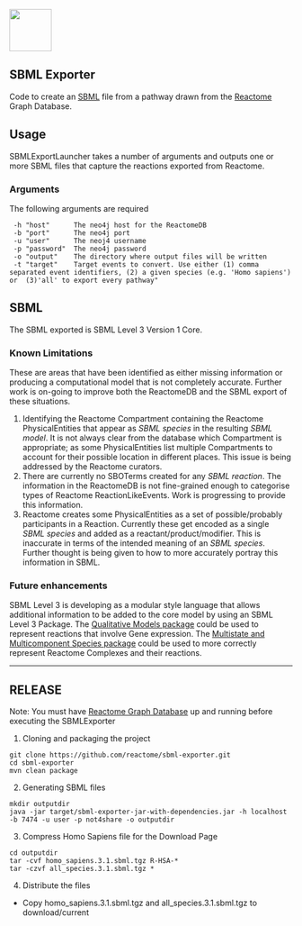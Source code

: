 [<img src=https://user-images.githubusercontent.com/6883670/31999264-976dfb86-b98a-11e7-9432-0316345a72ea.png height=75 />](https://reactome.org)

## SBML Exporter

Code to create an [SBML](http://sbml.org "SBML") file from a pathway drawn from the [Reactome](https://reactome.org/ "Reactome") Graph Database. 

## Usage

SBMLExportLauncher takes a number of arguments and outputs one or more SBML files that capture the reactions exported from Reactome.

### Arguments

The following arguments are required

```console
 -h "host"      The neo4j host for the ReactomeDB
 -b "port"      The neo4j port
 -u "user"      The neoj4 username
 -p "password"  The neo4j password
 -o "output"    The directory where output files will be written
 -t "target"    Target events to convert. Use either (1) comma separated event identifiers, (2) a given species (e.g. 'Homo sapiens') or  (3)'all' to export every pathway"
```

## SBML

The SBML exported is SBML Level 3 Version 1 Core.

### Known Limitations

These are areas that have been identified as either missing information or producing a computational model that is not completely accurate. Further work is on-going to improve both the ReactomeDB and the SBML export of these situations.

1. Identifying the Reactome Compartment containing the Reactome PhysicalEntities that appear as *SBML species* in the resulting *SBML model*. It is not always clear from the database which Compartment is appropriate; as some PhysicalEntities list multiple Compartments to account for their possible location in different places. This issue is being addressed by the Reactome curators.
2. There are currently no SBOTerms created for any *SBML reaction*. The information in the ReactomeDB is not fine-grained enough to categorise types of Reactome ReactionLikeEvents. Work is progressing to provide this information.
3. Reactome creates some PhysicalEntities as a set of possible/probably participants in a Reaction. Currently these get encoded as a single *SBML species* and added as a reactant/product/modifier. This is inaccurate in terms of the intended meaning of an *SBML species*. Further thought is being given to how to more accurately portray this information in SBML.

### Future enhancements

SBML Level 3 is developing as a modular style language that allows additional information to be added to the core model by using an SBML Level 3 Package. The [Qualitative Models package](http://sbml.org/Documents/Specifications/SBML_Level_3/Packages/qual) could be used to represent reactions that involve Gene expression. The [Multistate and Multicomponent Species package](http://sbml.org/Documents/Specifications/SBML_Level_3/Packages/multi) could be used to more correctly represent Reactome Complexes and their reactions.

---

## RELEASE

Note: You must have [Reactome Graph Database](http://www.reactome.org/dev/graph-database/) up and running before executing the SBMLExporter

1. Cloning and packaging the project

```console
git clone https://github.com/reactome/sbml-exporter.git
cd sbml-exporter
mvn clean package
```

2. Generating SBML files

```console
mkdir outputdir
java -jar target/sbml-exporter-jar-with-dependencies.jar -h localhost -b 7474 -u user -p not4share -o outputdir
```

3. Compress Homo Sapiens file for the Download Page 

```console
cd outputdir
tar -cvf homo_sapiens.3.1.sbml.tgz R-HSA-*
tar -czvf all_species.3.1.sbml.tgz *
```

4. Distribute the files
  - Copy homo_sapiens.3.1.sbml.tgz and all_species.3.1.sbml.tgz to download/current
